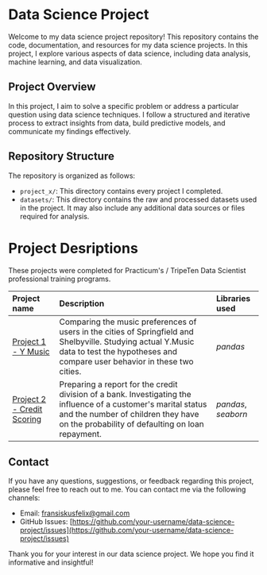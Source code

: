 # Data Science Project

Welcome to my data science project repository! This repository contains the code, documentation, and resources for my data science projects. In this project, I explore various aspects of data science, including data analysis, machine learning, and data visualization.

## Project Overview

In this project, I aim to solve a specific problem or address a particular question using data science techniques. I follow a structured and iterative process to extract insights from data, build predictive models, and communicate my findings effectively.

## Repository Structure

The repository is organized as follows:

- `project_x/`: This directory contains every project I completed.
- `datasets/`: This directory contains the raw and processed datasets used in the project. It may also include any additional data sources or files required for analysis.


# Project Desriptions

These projects were completed for Practicum's / TripeTen Data Scientist professional training programs.

| Project name | Description | Libraries used | 
| :---------------------- | :---------------------- | :---------------------- |
| [Project 1 - Y Music](project_1_y_music) | Comparing the music preferences of users in the cities of Springfield and Shelbyville. Studying actual Y.Music data to test the hypotheses and compare user behavior in these two cities. | *pandas*|
| [Project 2 - Credit Scoring](project_2_credit_scoring) | Preparing a report for the credit division of a bank. Investigating the influence of a customer's marital status and the number of children they have on the probability of defaulting on loan repayment. | *pandas*, *seaborn*|

## Contact

If you have any questions, suggestions, or feedback regarding this project, please feel free to reach out to me. You can contact me via the following channels:

- Email: [fransiskusfelix@gmail.com](mailto:fransiskusfelix@gmail.com)
- GitHub Issues: [https://github.com/your-username/data-science-project/issues](https://github.com/your-username/data-science-project/issues)

Thank you for your interest in our data science project. We hope you find it informative and insightful!
